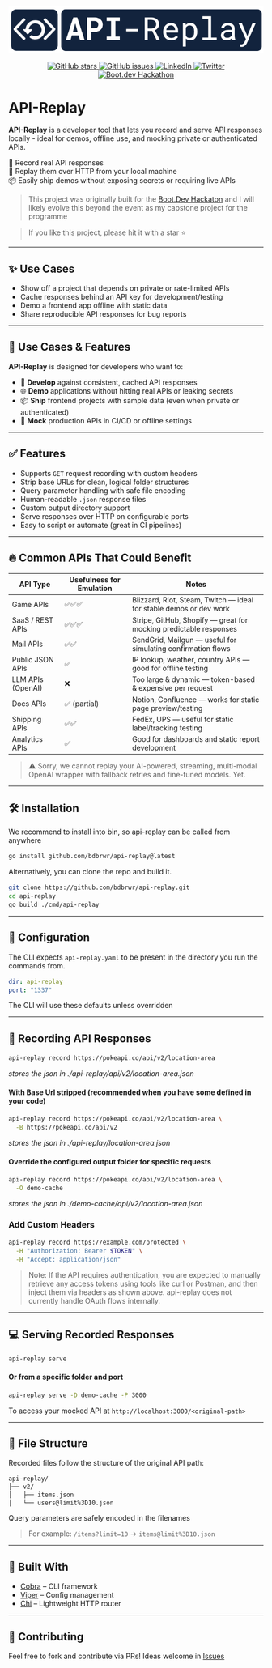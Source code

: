 <p align="center">
  <img src="assets/api-replay.png" alt="API Replay logo">
</p>

<p align="center">
  <a href="https://github.com/bdbrwr/api-replay/stargazers">
    <img src="https://img.shields.io/github/stars/bdbrwr/api-replay?style=social" alt="GitHub stars">
  </a>
  <a href="https://github.com/bdbrwr/api-replay/issues">
    <img src="https://img.shields.io/github/issues/bdbrwr/api-replay?color=blue" alt="GitHub issues">
  </a>
  <a href="https://www.linkedin.com/in/bdbrwr/">
    <img src="https://img.shields.io/badge/LinkedIn-Profile-blue?logo=linkedin&style=flat" alt="LinkedIn">
  </a>
  <a href="https://x.com/bdbrwr">
    <img src="https://img.shields.io/badge/Twitter-@bdbrwr-1DA1F2?logo=twitter&style=flat" alt="Twitter">
  </a>
  <a href="https://blog.boot.dev/news/hackathon-2025/">
    <img src="https://img.shields.io/badge/Boot.dev-Hackathon-A77618?logo=data:image/svg+xml;base64,PHN2ZyB3aWR0aD0iMzAiIGhlaWdodD0iMzAiIHZpZXdCb3g9IjAgMCAzMCAzMCIgZmlsbD0ibm9uZSIgeG1sbnM9Imh0dHA6Ly93d3cudzMu...." alt="Boot.dev Hackathon">
  </a>
</p>

# API-Replay

**API-Replay** is a developer tool that lets you record and serve API responses locally - ideal for demos, offline use, and mocking private or authenticated APIs.


🎯 Record real API responses  
🔁 Replay them over HTTP from your local machine  
📦 Easily ship demos without exposing secrets or requiring live APIs  

> This project was originally built for the [Boot.Dev Hackaton](https://boot.dev/) and I will likely evolve this beyond the event as my capstone project for the programme

> If you like this project, please hit it with a star ⭐

---

## ✨ Use Cases

- Show off a project that depends on private or rate-limited APIs
- Cache responses behind an API key for development/testing
- Demo a frontend app offline with static data
- Share reproducible API responses for bug reports

---

## 🚀 Use Cases & Features

**API-Replay** is designed for developers who want to:

- 🧪 **Develop** against consistent, cached API responses  
- 🌐 **Demo** applications without hitting real APIs or leaking secrets  
- 📦 **Ship** frontend projects with sample data (even when private or authenticated)  
- 🔌 **Mock** production APIs in CI/CD or offline settings  

---

## ✅ Features

- Supports `GET` request recording with custom headers
- Strip base URLs for clean, logical folder structures
- Query parameter handling with safe file encoding
- Human-readable `.json` response files
- Custom output directory support
- Serve responses over HTTP on configurable ports
- Easy to script or automate (great in CI pipelines)

---

## 🔥 Common APIs That Could Benefit

| API Type             | Usefulness for Emulation | Notes                                                                 |
|----------------------|---------------------------|-----------------------------------------------------------------------|
| Game APIs         | ✅✅✅                      | Blizzard, Riot, Steam, Twitch — ideal for stable demos or dev work   |
| SaaS / REST APIs  | ✅✅✅                      | Stripe, GitHub, Shopify — great for mocking predictable responses     |
| Mail APIs         | ✅✅                        | SendGrid, Mailgun — useful for simulating confirmation flows          |
| Public JSON APIs  | ✅                          | IP lookup, weather, country APIs — good for offline testing           |
| LLM APIs (OpenAI) | ❌                          | Too large & dynamic — token-based & expensive per request             |
| Docs APIs         | ✅ (partial)                | Notion, Confluence — works for static page preview/testing            |
| Shipping APIs     | ✅✅                        | FedEx, UPS — useful for static label/tracking testing                 |
| Analytics APIs    | ✅                          | Good for dashboards and static report development                     |

> ⚠️ Sorry, we cannot replay your AI-powered, streaming, multi-modal OpenAI wrapper with fallback retries and fine-tuned models. Yet.


---

## 🛠️ Installation

We recommend to install into bin, so api-replay can be called from anywhere

```bash
go install github.com/bdbrwr/api-replay@latest
```

Alternatively, you can clone the repo and build it. 
```bash
git clone https://github.com/bdbrwr/api-replay.git
cd api-replay
go build ./cmd/api-replay
```

---

## 🔧 Configuration
The CLI expects `api-replay.yaml` to be present in the directory you run the commands from. 

```yaml
dir: api-replay
port: "1337"
```
The CLI will use these defaults unless overridden

---

## 🧪 Recording API Responses
```bash
api-replay record https://pokeapi.co/api/v2/location-area
```
*stores the json in ./api-replay/api/v2/location-area.json*

#### With Base Url stripped (recommended when you have some defined in your code)
``` bash
api-replay record https://pokeapi.co/api/v2/location-area \
  -B https://pokeapi.co/api/v2
```
*stores the json in ./api-replay/location-area.json*

#### Override the configured output folder for specific requests
``` bash
api-replay record https://pokeapi.co/api/v2/location-area \
  -O demo-cache
```
*stores the json in ./demo-cache/api/v2/location-area.json*

### Add Custom Headers
``` bash
api-replay record https://example.com/protected \
  -H "Authorization: Bearer $TOKEN" \
  -H "Accept: application/json"
```

>Note: If the API requires authentication, you are expected to manually retrieve any access tokens using tools like curl or Postman, and then inject them via headers as shown above. api-replay does not currently handle OAuth flows internally.

---
## 💻 Serving Recorded Responses

```bash
api-replay serve
```

#### Or from a specific folder and port
```bash
api-replay serve -D demo-cache -P 3000
```

To access your mocked API at
`http://localhost:3000/<original-path>`

---
## 📁 File Structure
Recorded files follow the structure of the original API path:
```
api-replay/
├── v2/
│   ├── items.json
│   └── users@limit%3D10.json
```

Query parameters are safely encoded in the filenames
>For example:
`/items?limit=10` → `items@limit%3D10.json`

---

## 🧰 Built With

- [Cobra](https://github.com/spf13/cobra) – CLI framework
- [Viper](https://github.com/spf13/viper) – Config management
- [Chi](https://github.com/go-chi/chi) – Lightweight HTTP router

--- 
## 🤝 Contributing 
Feel free to fork and contribute via PRs!
Ideas welcome in [Issues](https://github.com/bdbrwr/api-replay/issues)
